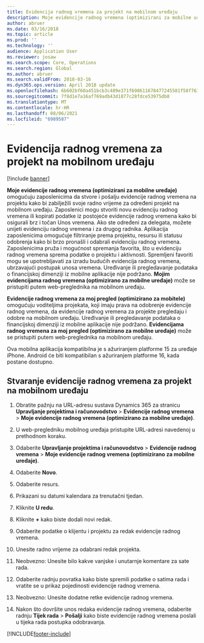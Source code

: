 ```yaml
---
title: Evidencija radnog vremena za projekt na mobilnom uređaju
description: Moje evidencije radnog vremena (optimizirani za mobilne uređaje) omogućuju zaposlenicima da stvore i pošalju evidencije radnog vremena na projektu kako bi zabilježili svoje radno vrijeme za određeni projekt na mobilnom uređaju.
author: abruer
ms.date: 03/16/2018
ms.topic: article
ms.prod: ''
ms.technology: ''
audience: Application User
ms.reviewer: josaw
ms.search.scope: Core, Operations
ms.search.region: Global
ms.author: abruer
ms.search.validFrom: 2018-03-16
ms.dyn365.ops.version: April 2018 update
ms.openlocfilehash: 6b602bf60a451bcb3c489e371f698611678477245581f58f76145a4b846c7b8a
ms.sourcegitcommit: 7f8d1e7a16af769adb43d1877c28fdce53975db8
ms.translationtype: MT
ms.contentlocale: hr-HR
ms.lasthandoff: 08/06/2021
ms.locfileid: "6989587"
---
```

# <a name="project-timesheets-on-a-mobile-device"></a>Evidencija radnog vremena za projekt na mobilnom uređaju

[!include [banner](../includes/banner.md)]

**Moje evidencije radnog vremena (optimizirani za mobilne uređaje)** omogućuju zaposlenicima da stvore i pošalju evidencije radnog vremena na projektu kako bi zabilježili svoje radno vrijeme za određeni projekt na mobilnom uređaju. Zaposlenici mogu stvoriti novu evidenciju radnog vremena ili kopirati podatke iz postojeće evidencije radnog vremena kako bi osigurali brz i točan Unos vremena. Ako ste određeni za delegata, možete unijeti evidenciju radnog vremena i za drugog radnika. Aplikacija zaposlenicima omogućuje filtriranje prema projektu, resursu ili statusu odobrenja kako bi brzo pronašli i odabrali evidenciju radnog vremena. Zaposlenicima pruža i mogućnost spremanja favorita, što u evidenciju radnog vremena sprema podatke o projektu i aktivnosti. Spremljeni favoriti mogu se upotrebljavati za izradu budućih evidencija radnog vremena, ubrzavajući postupak unosa vremena. Uređivanje ili pregledavanje podataka o financijskoj dimenziji iz mobilne aplikacije nije podržano. **Mojim evidencijama radnog vremena (optimizirano za mobilne uređaje)** može se pristupiti putem web-preglednika na mobilnom uređaju.

**Evidencije radnog vremena za moj pregled (optimizirano za mobitele)** omogućuju voditeljima projekata, koji imaju prava na odobrenje evidencije radnog vremena, da evidencije radnog vremena za projekte pregledaju i odobre na mobilnom uređaju. Uređivanje ili pregledavanje podataka o financijskoj dimenziji iz mobilne aplikacije nije podržano. **Evidencijama radnog vremena za moj pregled (optimizirano za mobilne uređaje)** može se pristupiti putem web-preglednika na mobilnom uređaju.

Ova mobilna aplikacija kompatibilna je s ažuriranjem platforme 15 za uređaje iPhone.
Android će biti kompatibilan s ažuriranjem platforme 16, kada postane dostupno.

## <a name="create-a-project-timesheet-on-your-mobile-device"></a>Stvaranje evidencije radnog vremena za projekt na mobilnom uređaju

1.  Obratite pažnju na URL-adresu sustava Dynamics 365 za stranicu **Upravljanje projektima i računovodstvo** \> **Evidencije radnog vremena** \> **Moje evidencije radnog vremena (optimizirano za mobilne uređaje)**.

2.  U web-pregledniku mobilnog uređaja pristupite URL-adresi navedenoj u prethodnom koraku.
 
3.  Odaberite **Upravljanje projektima i računovodstvo** \> **Evidencije radnog vremena** \> **Moje evidencije radnog vremena (optimizirano za mobilne uređaje)**.

4.  Odaberite **Novo**.

5.  Odaberite resurs.

6.  Prikazani su datumi kalendara za trenutačni tjedan.

7.  Kliknite **U redu**.

8.  Kliknite **+** kako biste dodali novi redak.

9.  Odaberite podatke o klijentu i projektu za redak evidencije radnog vremena.

10. Unesite radno vrijeme za odabrani redak projekta.

11. Neobvezno: Unesite bilo kakve vanjske i unutarnje komentare za sate rada.

12. Odaberite radnju povratka kako biste spremili podatke o satima rada i vratite se u prikaz pojedinosti evidencije radnog vremena.

13. Neobvezno: Unesite dodatne retke evidencije radnog vremena.

14. Nakon što dovršite unos redaka evidencije radnog vremena, odaberite radnju **Tijek rada** \> **Pošalji** kako biste evidencije radnog vremena poslali u tijeka rada postupka odobravanja.


[!INCLUDE[footer-include](../includes/footer-banner.md)]